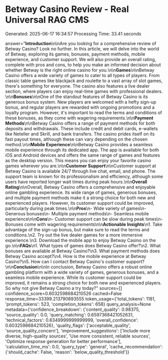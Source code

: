 # Betway Casino Review - Real Universal RAG CMS

Generated: 2025-06-17 16:34:57
Processing Time: 33.41 seconds

answer="**Introduction**\n\nAre you looking for a comprehensive review of Betway Casino? Look no further. In this article, we will delve into the world of Betway, exploring its games, bonuses, payment methods, mobile experience, and customer support. We will also provide an overall rating, complete with pros and cons, to help you make an informed decision about whether Betway is the right online casino for you.\n\n**Games**\n\nBetway Casino offers a wide variety of games to cater to all types of players. From classic table games like blackjack and roulette to a vast array of slot games, there's something for everyone. The casino also features a live dealer section, where players can enjoy real-time games with professional dealers. \n\n**Bonuses**\n\nOne of the standout features of Betway Casino is its generous bonus system. New players are welcomed with a hefty sign-up bonus, and regular players are rewarded with ongoing promotions and a loyalty program. However, it's important to read the terms and conditions of these bonuses, as they come with wagering requirements.\n\n**Payment Methods**\n\nBetway Casino offers a range of payment methods for both deposits and withdrawals. These include credit and debit cards, e-wallets like Neteller and Skrill, and bank transfers. The casino prides itself on its fast payout times, although these can vary depending on the chosen method.\n\n**Mobile Experience**\n\nBetway Casino provides a seamless mobile experience through its dedicated app. The app is available for both iOS and Android devices and offers the same range of games and features as the desktop version. This means you can enjoy your favorite casino games wherever you are.\n\n**Customer Support**\n\nCustomer support at Betway Casino is available 24/7 through live chat, email, and phone. The support team is known for its professionalism and efficiency, although some users have reported longer wait times during peak hours.\n\n**Overall Rating**\n\nOverall, Betway Casino offers a comprehensive and enjoyable online gambling experience. Its wide range of games, generous bonuses, and multiple payment methods make it a strong choice for both new and experienced players. However, its customer support could be improved, particularly during peak times.\n\n**Pros**\n- Wide variety of games\n- Generous bonuses\n- Multiple payment methods\n- Seamless mobile experience\n\n**Cons**\n- Customer support can be slow during peak times\n- Bonuses come with wagering requirements\n\n**Actionable Insights**\n1. Take advantage of the sign-up bonus, but make sure to read the terms and conditions.\n2. Try out the live dealer games for a more immersive experience.\n3. Download the mobile app to enjoy Betway Casino on the go.\n\n**FAQs**\n1. What types of games does Betway Casino offer?\n2. What bonuses are available at Betway Casino?\n3. What payment methods does Betway Casino accept?\n4. How is the mobile experience at Betway Casino?\n5. How can I contact Betway Casino's customer support?\n\n**Conclusion**\n\nIn conclusion, Betway Casino offers a robust online gambling platform with a wide variety of games, generous bonuses, and a seamless mobile experience. While its customer support could be improved, it remains a strong choice for both new and experienced players. So why not give Betway Casino a try today?" sources=[] confidence_score=0.6032598684210526 cached=False response_time=33399.213790893555 token_usage={'total_tokens': 1181, 'prompt_tokens': 523, 'completion_tokens': 658} query_analysis=None metadata={'confidence_breakdown': {'content_quality': 0.98375, 'source_quality': 0.0, 'query_matching': 0.6597368421052631, 'technical_factors': 0.6349999999999999, 'overall_confidence': 0.6032598684210526}, 'quality_flags': ['acceptable_quality', 'source_quality_concern'], 'improvement_suggestions': ['Include more diverse, high-quality sources', 'Use more consistent, reliable sources', 'Optimize response generation for better performance'], 'calculation_time_ms': 0.0, 'query_type': 'general', 'cache_recommendation': {'should_cache': False, 'reason': 'below_quality_threshold'}}